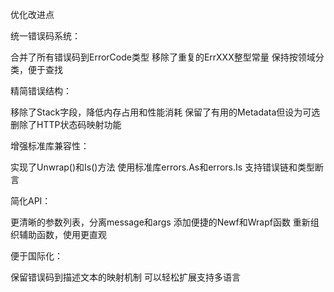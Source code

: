 优化改进点

统一错误码系统：

合并了所有错误码到ErrorCode类型
移除了重复的ErrXXX整型常量
保持按领域分类，便于查找

精简错误结构：

移除了Stack字段，降低内存占用和性能消耗
保留了有用的Metadata但设为可选
删除了HTTP状态码映射功能

增强标准库兼容性：

实现了Unwrap()和Is()方法
使用标准库errors.As和errors.Is
支持错误链和类型断言

简化API：

更清晰的参数列表，分离message和args
添加便捷的Newf和Wrapf函数
重新组织辅助函数，使用更直观

便于国际化：

保留错误码到描述文本的映射机制
可以轻松扩展支持多语言

